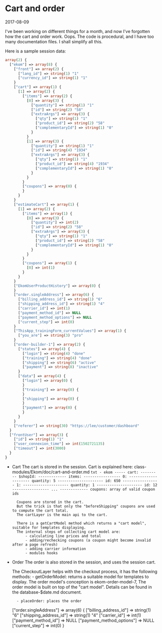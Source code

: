 Cart and order
====================
2017-08-09


I've been working on different things for a month, and now I've forgotten how the cart and order work.
Oops.
The code is procedural, and I have too many documentation files.
I shall simplify all this.






Here is a sample session data:

```php
array(2) {
  ["ekom"] => array(8) {
    ["front"] => array(2) {
      ["lang_id"] => string(1) "1"
      ["currency_id"] => string(1) "1"
    }
    ["cart"] => array(1) {
      [1] => array(2) {
        ["items"] => array(2) {
          [0] => array(3) {
            ["quantity"] => string(1) "1"
            ["id"] => string(2) "58"
            ["extraArgs"] => array(3) {
              ["qty"] => string(1) "1"
              ["product_id"] => string(2) "58"
              ["complementaryId"] => string(1) "0"
            }
          }
          [1] => array(3) {
            ["quantity"] => string(1) "1"
            ["id"] => string(4) "1934"
            ["extraArgs"] => array(3) {
              ["qty"] => string(1) "1"
              ["product_id"] => string(4) "1934"
              ["complementaryId"] => string(1) "0"
            }
          }
        }
        ["coupons"] => array(0) {
        }
      }
    }
    ["estimateCart"] => array(1) {
      [1] => array(2) {
        ["items"] => array(1) {
          [0] => array(3) {
            ["quantity"] => int(2)
            ["id"] => string(2) "58"
            ["extraArgs"] => array(3) {
              ["qty"] => string(1) "1"
              ["product_id"] => string(2) "58"
              ["complementaryId"] => string(1) "0"
            }
          }
        }
        ["coupons"] => array(1) {
          [0] => int(1)
        }
      }
    }
    ["EkomUserProductHistory"] => array(0) {
    }
    ["order.singleAddress"] => array(6) {
      ["billing_address_id"] => string(1) "6"
      ["shipping_address_id"] => string(1) "4"
      ["carrier_id"] => int(1)
      ["payment_method_id"] => NULL
      ["payment_method_options"] => NULL
      ["current_step"] => int(0)
    }
    ["ThisApp_trainingForm_currentValues"] => array(1) {
      ["you_are"] => string(3) "pro"
    }
    ["order-builder-1"] => array(2) {
      ["states"] => array(4) {
        ["login"] => string(4) "done"
        ["training"] => string(4) "done"
        ["shipping"] => string(6) "active"
        ["payment"] => string(8) "inactive"
      }
      ["data"] => array(4) {
        ["login"] => array(0) {
        }
        ["training"] => array(0) {
        }
        ["shipping"] => array(0) {
        }
        ["payment"] => array(0) {
        }
      }
    }
    ["referer"] => string(30) "https://lee/customer/dashboard"
  }
  ["frontUser"] => array(3) {
    ["id"] => string(1) "1"
    ["user_connexion_time"] => int(1502721135)
    ["timeout"] => int(3000)
  }
}

```



- Cart
    The cart is stored in the session.
    Cart is explained here: 
        class-modules/Ekom/doc/cart-and-order.md
        ```txt
        - ekom
        ----- cart:
        --------- $shopId:
        ------------- items:
        ----------------- 0:
        --------------------- quantity: 5
        --------------------- id: 650
        ----------------- 1:
        --------------------- quantity: 1
        --------------------- id: 12
        ----------------- ...
        ------------- coupons: array of valid coupon ids
        ```           
        
        Coupons are stored in the cart.  
        But the trick is that only the "beforeShipping" coupons are used to compute the cart total.      
        The cartLayer is the main api to the cart.
        
        There is a getCartModel method which returns a "cart model", suitable for templates displaying.
        The internal steps of collecting cart model are:
            - calculating line prices and total
            - adding/rechecking coupons (a coupon might become invalid after a page refresh)
            - adding carrier information
            - modules hooks
        
        
        
    
- Order
    The order is also stored in the session, and uses the session cart.
    
    The CheckoutLayer helps with the checkout process, it has the following methods:
        - getOrderModel: returns a suitable model for templates to display.
                The order model's conception is ekom-order-model-7,
                The order model is built on top of the "cart model".
                Details can be found in the database-$date.md document.
                
        - placeOrder: places the order
    

    ["order.singleAddress"] => array(6) {
      ["billing_address_id"] => string(1) "6"
      ["shipping_address_id"] => string(1) "4"
      ["carrier_id"] => int(1)
      ["payment_method_id"] => NULL
      ["payment_method_options"] => NULL
      ["current_step"] => int(0)
    }


